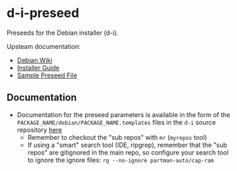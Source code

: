 <!--
SPDX-FileCopyrightText: 2020 Loetkolben
SPDX-License-Identifier: MIT
-->

# d-i-preseed

Preseeds for the Debian installer (d-i).

Upsteam documentation:
- [Debian Wiki](https://wiki.debian.org/DebianInstaller/Preseed)
- [Installer Guide](https://www.debian.org/releases/stable/amd64/apbs03.en.html)
- [Sample Preseed File](https://www.debian.org/releases/stable/example-preseed.txt)

## Documentation
- Documentation for the preseed parameters is available in the form of the
  `PACKAGE_NAME/debian/PACKAGE_NAME.templates` files in the `d-i` source
  repository [here](https://salsa.debian.org/installer-team/d-i)
  - Remember to checkout the "sub repos" with `mr` (`myrepos` tool)
  - If using a "smart" search tool (IDE, ripgrep), remember that
    the "sub repos" are gitignored in the main repo, so configure your
    search tool to ignore the ignore files:
    `rg --no-ignore partman-auto/cap-ram` 
